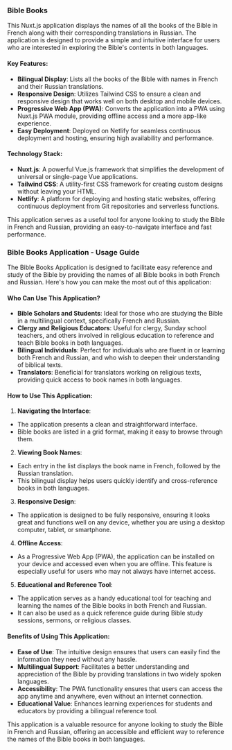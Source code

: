 ### Bible Books

This Nuxt.js application displays the names of all the books of the Bible in French along with their corresponding translations in Russian. The application is designed to provide a simple and intuitive interface for users who are interested in exploring the Bible's contents in both languages.

#### Key Features:

- **Bilingual Display**: Lists all the books of the Bible with names in French and their Russian translations.
- **Responsive Design**: Utilizes Tailwind CSS to ensure a clean and responsive design that works well on both desktop and mobile devices.
- **Progressive Web App (PWA)**: Converts the application into a PWA using Nuxt.js PWA module, providing offline access and a more app-like experience.
- **Easy Deployment**: Deployed on Netlify for seamless continuous deployment and hosting, ensuring high availability and performance.

#### Technology Stack:

- **Nuxt.js**: A powerful Vue.js framework that simplifies the development of universal or single-page Vue applications.
- **Tailwind CSS**: A utility-first CSS framework for creating custom designs without leaving your HTML.
- **Netlify**: A platform for deploying and hosting static websites, offering continuous deployment from Git repositories and serverless functions.

This application serves as a useful tool for anyone looking to study the Bible in French and Russian, providing an easy-to-navigate interface and fast performance.

### Bible Books Application - Usage Guide

The Bible Books Application is designed to facilitate easy reference and study of the Bible by providing the names of all Bible books in both French and Russian. Here's how you can make the most out of this application:

#### Who Can Use This Application?

- **Bible Scholars and Students**: Ideal for those who are studying the Bible in a multilingual context, specifically French and Russian.
- **Clergy and Religious Educators**: Useful for clergy, Sunday school teachers, and others involved in religious education to reference and teach Bible books in both languages.
- **Bilingual Individuals**: Perfect for individuals who are fluent in or learning both French and Russian, and who wish to deepen their understanding of biblical texts.
- **Translators**: Beneficial for translators working on religious texts, providing quick access to book names in both languages.

#### How to Use This Application:

1. **Navigating the Interface**:
  - The application presents a clean and straightforward interface.
  - Bible books are listed in a grid format, making it easy to browse through them.

2. **Viewing Book Names**:
  - Each entry in the list displays the book name in French, followed by the Russian translation.
  - This bilingual display helps users quickly identify and cross-reference books in both languages.

3. **Responsive Design**:
  - The application is designed to be fully responsive, ensuring it looks great and functions well on any device, whether you are using a desktop computer, tablet, or smartphone.

4. **Offline Access**:
  - As a Progressive Web App (PWA), the application can be installed on your device and accessed even when you are offline. This feature is especially useful for users who may not always have internet access.

5. **Educational and Reference Tool**:
  - The application serves as a handy educational tool for teaching and learning the names of the Bible books in both French and Russian.
  - It can also be used as a quick reference guide during Bible study sessions, sermons, or religious classes.

#### Benefits of Using This Application:

- **Ease of Use**: The intuitive design ensures that users can easily find the information they need without any hassle.
- **Multilingual Support**: Facilitates a better understanding and appreciation of the Bible by providing translations in two widely spoken languages.
- **Accessibility**: The PWA functionality ensures that users can access the app anytime and anywhere, even without an internet connection.
- **Educational Value**: Enhances learning experiences for students and educators by providing a bilingual reference tool.

This application is a valuable resource for anyone looking to study the Bible in French and Russian, offering an accessible and efficient way to reference the names of the Bible books in both languages.
